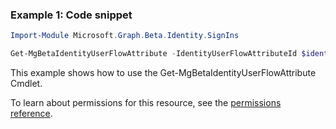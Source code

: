 ### Example 1: Code snippet

```powershellImport-Module Microsoft.Graph.Beta.Identity.SignIns

Get-MgBetaIdentityUserFlowAttribute -IdentityUserFlowAttributeId $identityUserFlowAttributeId
```
This example shows how to use the Get-MgBetaIdentityUserFlowAttribute Cmdlet.
To learn about permissions for this resource, see the [permissions reference](/graph/permissions-reference).

